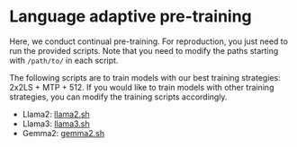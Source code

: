 Language adaptive pre-training
===

Here, we conduct continual pre-training. For reproduction, you just need to run the provided scripts. Note that you need to modify the paths starting with `/path/to/` in each script. 

The following scripts are to train models with our best training strategies: 2x2LS + MTP + 512. If you would like to train models with other training strategies, you can modify the training scripts accordingly.

* Llama2: [llama2.sh](./scripts/llama2.sh)
* Llama3: [llama3.sh](./scripts/llama3.sh)
* Gemma2: [gemma2.sh](./scripts/gemma2.sh)
